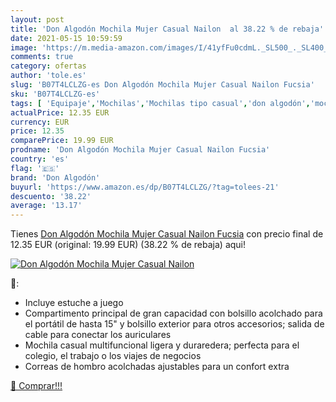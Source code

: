 ```yaml
---
layout: post
title: 'Don Algodón Mochila Mujer Casual Nailon  al 38.22 % de rebaja'
date: 2021-05-15 10:59:59
image: 'https://m.media-amazon.com/images/I/41yfFu0cdmL._SL500_._SL400_.jpg'
comments: true
category: ofertas
author: 'tole.es'
slug: 'B07T4LCLZG-es Don Algodón Mochila Mujer Casual Nailon Fucsia'
sku: 'B07T4LCLZG-es'
tags: [ 'Equipaje','Mochilas','Mochilas tipo casual','don algodón','mochila', ]
actualPrice: 12.35 EUR
currency: EUR
price: 12.35
comparePrice: 19.99 EUR
prodname: 'Don Algodón Mochila Mujer Casual Nailon Fucsia'
country: 'es'
flag: '🇪🇸'
brand: 'Don Algodón'
buyurl: 'https://www.amazon.es/dp/B07T4LCLZG/?tag=tolees-21'
descuento: '38.22'
average: '13.17'
---
```


Tienes [Don Algodón Mochila Mujer Casual Nailon Fucsia](https://www.amazon.es/dp/B07T4LCLZG/?tag=tolees-21) con precio final de  12.35 EUR (original: 19.99 EUR) (38.22 %  de rebaja) aqui!

[![Don Algodón Mochila Mujer Casual Nailon ](https://m.media-amazon.com/images/I/41yfFu0cdmL._SL500_._SL400_.jpg)](https://www.amazon.es/dp/B07T4LCLZG/?tag=tolees-21)

🔎:

- Incluye estuche a juego
- Compartimento principal de gran capacidad con bolsillo acolchado para el portátil de hasta 15" y bolsillo exterior para otros accesorios; salida de cable para conectar los auriculares
- Mochila casual multifuncional ligera y duraredera; perfecta para el colegio, el trabajo o los viajes de negocios
- Correas de hombro acolchadas ajustables para un confort extra

[🛒 Comprar!!!](https://www.amazon.es/dp/B07T4LCLZG/?tag=tolees-21)
